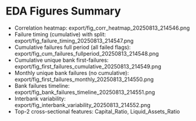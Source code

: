 # EDA Figures Summary
- Correlation heatmap: export/fig_corr_heatmap_20250813_214546.png
- Failure timing (cumulative) with split: export/fig_failure_timing_20250813_214547.png
- Cumulative failures full period (all failed flags): export/fig_cum_failures_fullperiod_20250813_214548.png
- Cumulative unique bank first-failures: export/fig_first_failures_cumulative_20250813_214549.png
- Monthly unique bank failures (no cumulative): export/fig_first_failures_monthly_20250813_214550.png
- Bank failures timeline: export/fig_bank_failures_timeline_20250813_214551.png
- Interbank variability: export/fig_interbank_variability_20250813_214552.png
- Top-2 cross-sectional features: Capital_Ratio, Liquid_Assets_Ratio